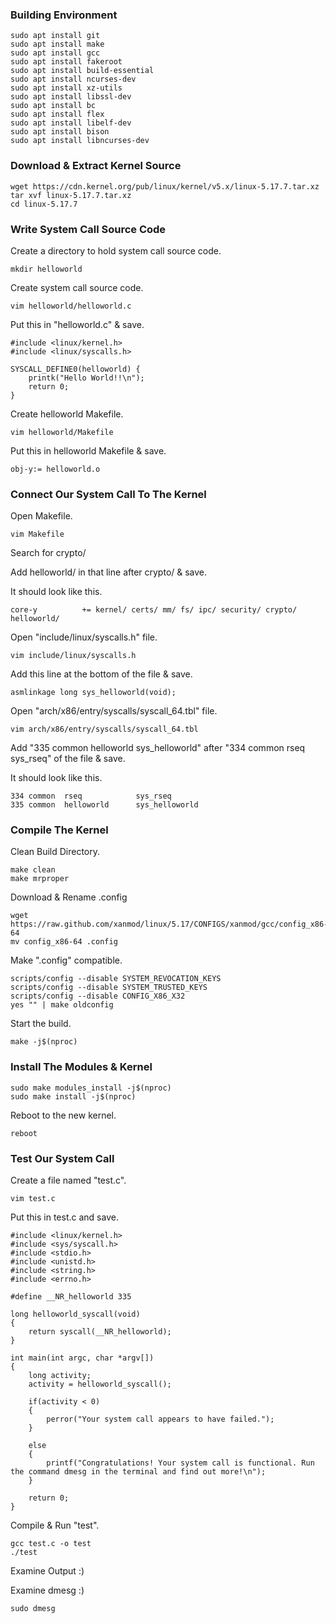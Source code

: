 ### Building Environment
```
sudo apt install git 
sudo apt install make 
sudo apt install gcc 
sudo apt install fakeroot 
sudo apt install build-essential 
sudo apt install ncurses-dev 
sudo apt install xz-utils 
sudo apt install libssl-dev 
sudo apt install bc 
sudo apt install flex 
sudo apt install libelf-dev 
sudo apt install bison 
sudo apt install libncurses-dev
```
### Download & Extract Kernel Source
```
wget https://cdn.kernel.org/pub/linux/kernel/v5.x/linux-5.17.7.tar.xz
tar xvf linux-5.17.7.tar.xz
cd linux-5.17.7
```
### Write System Call Source Code
Create a directory to hold system call source code.
```
mkdir helloworld
```
Create system call source code.
```
vim helloworld/helloworld.c
```
Put this in "helloworld.c" & save.
```
#include <linux/kernel.h>
#include <linux/syscalls.h>

SYSCALL_DEFINE0(helloworld) {
	printk("Hello World!!\n");
	return 0;
}
```
Create helloworld Makefile.
```
vim helloworld/Makefile
```
Put this in helloworld Makefile & save.
```
obj-y:= helloworld.o
```
### Connect Our System Call To The Kernel
Open Makefile.
```
vim Makefile
```
Search for crypto/

Add helloworld/ in that line after crypto/ & save.

It should look like this.
```
core-y			+= kernel/ certs/ mm/ fs/ ipc/ security/ crypto/ helloworld/
```
Open "include/linux/syscalls.h" file.
```
vim include/linux/syscalls.h
```
Add this line at the bottom of the file & save.
```
asmlinkage long sys_helloworld(void);
```
Open "arch/x86/entry/syscalls/syscall_64.tbl" file.
```
vim arch/x86/entry/syscalls/syscall_64.tbl
```
Add "335 common helloworld sys_helloworld" after "334 common rseq sys_rseq" of the file & save.

It should look like this.
```
334	common	rseq			sys_rseq
335	common	helloworld		sys_helloworld
```
### Compile The Kernel
Clean Build Directory.
```
make clean
make mrproper
```
Download & Rename .config
```
wget https://raw.github.com/xanmod/linux/5.17/CONFIGS/xanmod/gcc/config_x86-64
mv config_x86-64 .config
```
Make ".config" compatible.
```
scripts/config --disable SYSTEM_REVOCATION_KEYS
scripts/config --disable SYSTEM_TRUSTED_KEYS
scripts/config --disable CONFIG_X86_X32
yes "" | make oldconfig
```
Start the build.
```
make -j$(nproc)
```
### Install The Modules & Kernel
```
sudo make modules_install -j$(nproc)
sudo make install -j$(nproc)
```
Reboot to the new kernel.
```
reboot
```
### Test Our System Call
Create a file named "test.c".
```
vim test.c
```
Put this in test.c and save.
```
#include <linux/kernel.h>
#include <sys/syscall.h>
#include <stdio.h>
#include <unistd.h>
#include <string.h>
#include <errno.h>

#define __NR_helloworld 335

long helloworld_syscall(void)
{
    return syscall(__NR_helloworld);
}

int main(int argc, char *argv[])
{
    long activity;
    activity = helloworld_syscall();

    if(activity < 0)
    {
        perror("Your system call appears to have failed.");
    }

    else
    {
        printf("Congratulations! Your system call is functional. Run the command dmesg in the terminal and find out more!\n");
    }

    return 0;
}
```
Compile & Run "test".
```
gcc test.c -o test
./test
```
Examine Output :)

Examine dmesg :)
```
sudo dmesg
```
